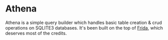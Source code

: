 # Athena
Athena is a simple query builder which handles basic table creation & crud operations on SQLITE3 databases.
It's been built on the top of <a href="https://pub.dev/packages/frida_query_builder">Frida</a>, which deserves most of the credits.
